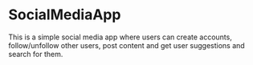 # SocialMediaApp

This is a simple social media app where users
can create accounts, follow/unfollow other users,
post content and get user suggestions and search
for them.
